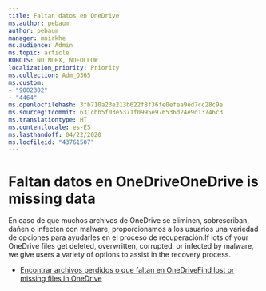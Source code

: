 ```yaml
---
title: Faltan datos en OneDrive
ms.author: pebaum
author: pebaum
manager: mnirkhe
ms.audience: Admin
ms.topic: article
ROBOTS: NOINDEX, NOFOLLOW
localization_priority: Priority
ms.collection: Adm_O365
ms.custom:
- "9002302"
- "4464"
ms.openlocfilehash: 3fb710a23e213b622f8f36fe0efea9ed7cc28c9e
ms.sourcegitcommit: 631cbb5f03e5371f0995e976536d24e9d13746c3
ms.translationtype: HT
ms.contentlocale: es-ES
ms.lasthandoff: 04/22/2020
ms.locfileid: "43761507"
---
```

# <a name="onedrive-is-missing-data"></a><span data-ttu-id="74992-102">Faltan datos en OneDrive</span><span class="sxs-lookup"><span data-stu-id="74992-102">OneDrive is missing data</span></span>

<span data-ttu-id="74992-103">En caso de que muchos archivos de OneDrive se eliminen, sobrescriban, dañen o infecten con malware, proporcionamos a los usuarios una variedad de opciones para ayudarles en el proceso de recuperación.</span><span class="sxs-lookup"><span data-stu-id="74992-103">If lots of your OneDrive files get deleted, overwritten, corrupted, or infected by malware, we give users a variety of options to assist in the recovery process.</span></span>

- [<span data-ttu-id="74992-104">Encontrar archivos perdidos o que faltan en OneDrive</span><span class="sxs-lookup"><span data-stu-id="74992-104">Find lost or missing files in OneDrive</span></span>](https://go.microsoft.com/fwlink/?linkid=2125166)
